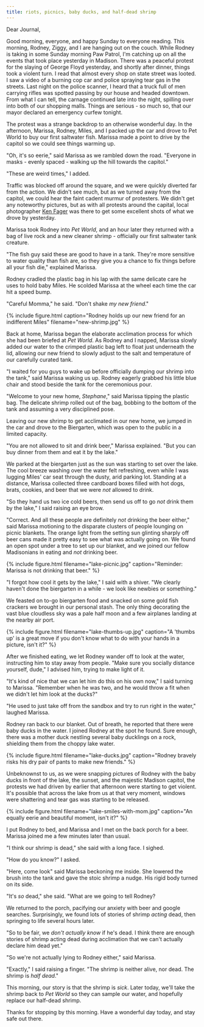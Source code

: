 ```yaml
---
title: riots, picnics, baby ducks, and half-dead shrimp
---
```


Dear Journal,

Good morning, everyone, and happy Sunday to everyone reading.  This
morning, Rodney, Ziggy, and I are hanging out on the couch.  While
Rodney is taking in some Sunday morning Paw Patrol, I'm catching up on
all the events that took place yesterday in Madison.  There was a
peaceful protest for the slaying of George Floyd yesterday, and
shortly after dinner, things took a violent turn.  I read that almost
every shop on state street was looted.  I saw a video of a burning cop
car and police spraying tear gas in the streets.  Last night on the
police scanner, I heard that a truck full of men carrying rifles was
spotted passing by our house and headed downtown.  From what I can
tell, the carnage continued late into the night, spilling over into
both of our shopping malls.  Things are serious - so much so, that our
mayor declared an emergency curfew tonight.

The protest was a strange backdrop to an otherwise wonderful day.  In
the afternoon, Marissa, Rodney, Miles, and I packed up the car and
drove to Pet World to buy our first saltwater fish.  Marissa made a
point to drive by the capitol so we could see things warming up.

"Oh, it's so eerie," said Marissa as we rambled down the road.
"Everyone in masks - evenly spaced - walking up the hill towards the
capitol."

"These are weird times," I added.

Traffic was blocked off around the square, and we were quickly
diverted far from the action.  We didn't see much, but as we turned
away from the capitol, we could hear the faint cadent murmur of
protesters.  We didn't get any noteworthy pictures, but as with all
protests around the capital, local photographer [Ken Fager] was there
to get some excellent shots of what we drove by yesterday.

Marissa took Rodney into _Pet World_, and an hour later they returned
with a bag of live rock and a new cleaner shrimp - officially our
first saltwater tank creature.

"The fish guy said these are good to have in a tank.  They're more
sensitive to water quality than fish are, so they give you a chance to
fix things before all your fish die," explained Marissa.

Rodney cradled the plastic bag in his lap with the same delicate care
he uses to hold baby Miles.  He scolded Marissa at the wheel each time
the car hit a speed bump.

"Careful Momma," he said.  "Don't shake _my new friend_."

{% include figure.html
caption="Rodney holds up our new friend for an indifferent Miles"
filename="new-shrimp.jpg" %}

Back at home, Marissa began the elaborate acclimation process for
which she had been briefed at _Pet World_.  As Rodney and I napped,
Marissa slowly added our water to the crimped plastic bag left to
float just underneath the lid, allowing our new friend to slowly
adjust to the salt and temperature of our carefully curated tank.

"I waited for you guys to wake up before officially dumping our shrimp
into the tank," said Marissa waking us up.  Rodney eagerly grabbed his
little blue chair and stood beside the tank for the ceremonious pour.

"Welcome to your new home, _Stephane_," said Marissa tipping the
plastic bag.  The delicate shrimp rolled out of the bag, bobbing to
the bottom of the tank and assuming a very disciplined pose.

Leaving our new shrimp to get acclimated in our new home, we jumped in
the car and drove to the Biergarten, which was open to the public in a
limited capacity.

"You are not allowed to sit and drink beer," Marissa explained.  "But
you can buy dinner from them and eat it by the lake."

We parked at the biergarten just as the sun was starting to set over
the lake.  The cool breeze washing over the water felt refreshing, even
while I was lugging Miles' car seat through the dusty, arid parking
lot.  Standing at a distance, Marissa collected three cardboard boxes
filled with hot dogs, brats, cookies, and beer that we were _not_
allowed to drink.

"So they hand us two ice cold beers, then send us off to go _not_
drink them by the lake," I said raising an eye brow.

"Correct.  And all these people are definitely _not_ drinking the beer
either," said Marissa motioning to the disparate clusters of people
lounging on picnic blankets.  The orange light from the setting sun
glinting sharply off beer cans made it pretty easy to see what was
actually going on.  We found an open spot under a tree to set up our
blanket, and we joined our fellow Madisonians in eating and _not_
drinking beer.

{% include figure.html
filename="lake-picnic.jpg"
caption="Reminder: Marissa is not drinking that beer." %}

"I forgot how cool it gets by the lake," I said with a shiver.  "We
clearly haven't done the biergarten in a while - we look like newbies
or something."

We feasted on to-go biergarten food and snacked on some gold fish
crackers we brought in our personal stash.  The only thing decorating
the vast blue cloudless sky was a pale half moon and a few airplanes
landing at the nearby air port.

{% include figure.html
filename="lake-thumbs-up.jpg"
caption="A 'thumbs up' is a great move if you don't know what to do with your hands in a picture, isn't it?" %}

After we finished eating, we let Rodney wander off to look at the
water, instructing him to stay away from people.  "Make sure you
socially distance yourself, dude," I advised him, trying to make light
of it.

"It's kind of nice that we can let him do this on his own now," I said
turning to Marissa.  "Remember when he was two, and he would throw a
fit when we didn't let him look at the ducks?"

"He used to just take off from the sandbox and try to run right in the
water," laughed Marissa.

Rodney ran back to our blanket.  Out of breath, he reported that there
were baby ducks in the water.  I joined Rodney at the spot he found.
Sure enough, there was a mother duck nestling several baby ducklings
on a rock, shielding them from the choppy lake water.

{% include figure.html
filename="lake-ducks.jpg"
caption="Rodney bravely risks his dry pair of pants to make new friends." %}

Unbeknownst to us, as we were snapping pictures of Rodney with the
baby ducks in front of the lake, the sunset, and the majestic Madison
capitol, the protests we had driven by earlier that afternoon were
starting to get violent.  It's possible that across the lake from us
at that very moment, windows were shattering and tear gas was starting
to be released.

{% include figure.html
filename="lake-smiles-with-mom.jpg"
caption="An equally eerie and beautiful moment, isn't it?" %}

I put Rodney to bed, and Marissa and I met on the back porch for a
beer.  Marissa joined me a few minutes later than usual.

"I think our shrimp is dead," she said with a long face.  I sighed.

"How do you know?" I asked.

"Here, come look" said Marissa beckoning me inside.  She lowered the
brush into the tank and gave the stoic shrimp a nudge.  His rigid body
turned on its side.

"It's _so_ dead," she said.  "What are we going to tell Rodney?

We returned to the porch, pacifying our anxiety with beer and google
searches.  Surprisingly, we found lots of stories of shrimp _acting_
dead, then springing to life several hours later.

"So to be fair, we _don't actually know_ if he's dead.  I think there
are enough stories of shrimp acting dead during acclimation that we
can't actually declare him dead yet."

"So we're not actually lying to Rodney either," said Marissa.

"Exactly," I said raising a finger.  "The shrimp is neither alive, nor
dead.  The shrimp is _half dead_."

This morning, our story is that the shrimp is _sick_.  Later today,
we'll take the shrimp back to _Pet World_ so they can sample our
water, and hopefully replace our half-dead shrimp.

Thanks for stopping by this morning.  Have a wonderful day today, and
stay safe out there.

[Ken Fager]: https://imgur.com/gallery/Cx8zyhx
